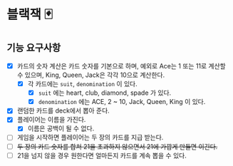 # 블랙잭 🃏

## 기능 요구사항

- [x] 카드의 숫자 계산은 카드 숫자를 기본으로 하며, 예외로 Ace는 1 또는 11로 계산할 수 있으며, King, Queen, Jack은 각각 10으로 계산한다.
  - [x] 각 카드에는 `suit`, `denomination` 이 있다.
    - [x] `suit` 에는 heart, club, diamond, spade 가 있다.
    - [x] `denomination` 에는 ACE, 2 ~ 10, Jack, Queen, King 이 있다.
- [x] 랜덤한 카드를 deck에서 뽑아 준다.
- [x] 플레이어는 이름을 가진다.
  - [x] 이름은 공백이 될 수 없다.
- [ ] 게임을 시작하면 플레이어는 두 장의 카드를 지급 받는다.
- [ ] ~~두 장의 카드 숫자를 합쳐 21을 초과하지 않으면서 21에 가깝게 만들면 이긴다.~~
- [ ] 21을 넘지 않을 경우 원한다면 얼마든지 카드를 계속 뽑을 수 있다.
